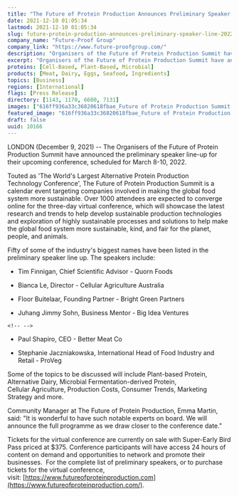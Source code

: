 ```yaml
---
title: "The Future of Protein Production Announces Preliminary Speaker Line-up for 2022 Virtual Summit"
date: 2021-12-10 01:05:34
lastmod: 2021-12-10 01:05:34
slug: future-protein-production-announces-preliminary-speaker-line-2022-virtual-summit
company_name: "Future-Proof Group"
company_link: "https://www.future-proofgroup.com/"
description: "Organisers of the Future of Protein Production Summit have announced the preliminary speaker line-up for their upcoming conference, scheduled for March 8-10, 2022. "
excerpt: "Organisers of the Future of Protein Production Summit have announced the preliminary speaker line-up for their upcoming conference, scheduled for March 8-10, 2022. "
proteins: [Cell-Based, Plant-Based, Microbial]
products: [Meat, Dairy, Eggs, Seafood, Ingredients]
topics: [Business]
regions: [International]
flags: [Press Release]
directory: [1143, 1170, 6600, 7131]
images: ["616ff936a33c36820618fbae_Future of Protein Production Summit Dates - White - PNG-p-800.png"]
featured_image: "616ff936a33c36820618fbae_Future of Protein Production Summit Dates - White - PNG-p-800.png"
draft: false
uuid: 10166
---
```

LONDON (December 9, 2021) -- The Organisers of the Future of Protein
Production Summit have announced the preliminary speaker line-up for
their upcoming conference, scheduled for March 8-10, 2022. 

Touted as 'The World\'s Largest Alternative Protein Production
Technology Conference', The Future of Protein Production Summit is a
calendar event targeting companies involved in making the global food
system more sustainable. Over 1000 attendees are expected to converge
online for the three-day virtual conference, which will showcase the
latest research and trends to help develop sustainable production
technologies and exploration of highly sustainable processes and
solutions to help make the global food system more sustainable, kind,
and fair for the planet, people, and animals.   

Fifty of some of the industry's biggest names have been listed in the
preliminary speaker line up. The speakers include: 

-   Tim Finnigan, Chief Scientific Advisor - Quorn Foods 

-   Bianca Le, Director - Cellular Agriculture Australia

-   Floor Buitelaar, Founding Partner - Bright Green Partners 

-   Juhang Jimmy Sohn, Business Mentor - Big Idea Ventures 

```{=html}
<!-- -->
```
-   Paul Shapiro, CEO - Better Meat Co 

-   Stephanie Jaczniakowska, International Head of Food Industry and
    Retail - ProVeg 

Some of the topics to be discussed will include Plant-based Protein,
Alternative Dairy, Microbial Fermentation-derived Protein,
Cellular Agriculture, Production Costs, Consumer Trends, Marketing
Strategy and more. 

Community Manager at The Future of Protein Production, Emma Martin,
said: "It is wonderful to have such notable experts on board. We will
announce the full programme as we draw closer to the conference date." 

Tickets for the virtual conference are currently on sale with
Super-Early Bird Pass priced at \$375. Conference participants will have
access 24 hours of content on demand and opportunities to network and
promote their businesses.  For the complete list of preliminary
speakers, or to purchase tickets for the virtual conference,
visit: [https://www.futureofproteinproduction.com](https://www.futureofproteinproduction.com/).
